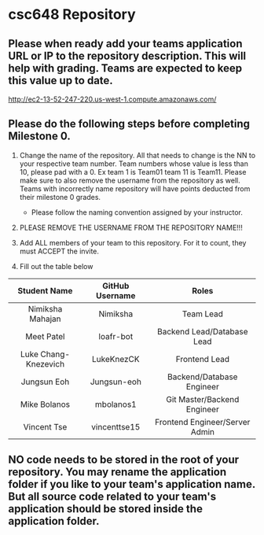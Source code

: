 # csc648 Repository

## Please when ready add your teams application URL or IP to the repository description. This will help with grading. Teams are expected to keep this value up to date.

http://ec2-13-52-247-220.us-west-1.compute.amazonaws.com/

## Please do the following steps before completing Milestone 0.
1. Change the name of the repository. All that needs to change is the NN to your respective team number. Team numbers whose value is less than 10, please pad with a 0. Ex team 1 is Team01 team 11 is Team11. Please make sure to also remove the username from the repository as well. Teams with incorrectly name repository will have points deducted from their milestone 0 grades.
      - Please follow the naming convention assigned by your instructor.

1. PLEASE REMOVE THE USERNAME FROM THE REPOSITORY NAME!!!

2. Add ALL members of your team to this repository. For it to count, they must ACCEPT the invite.

3. Fill out the table below


| Student Name         | GitHub Username |   Roles
|    :---:             |     :---:       |   :---:
| Nimiksha Mahajan     | Nimiksha        | Team Lead
| Meet Patel           | loafr-bot       | Backend Lead/Database Lead
| Luke Chang-Knezevich | LukeKnezCK      | Frontend Lead
| Jungsun Eoh          | Jungsun-eoh     | Backend/Database Engineer
| Mike Bolanos         | mbolanos1       | Git Master/Backend Engineer
| Vincent Tse          | vincenttse15    | Frontend Engineer/Server Admin

## NO code needs to be stored in the root of your repository. You may rename the application folder if you like to your team's application name. But all source code related to your team's application should be stored inside the application folder.
